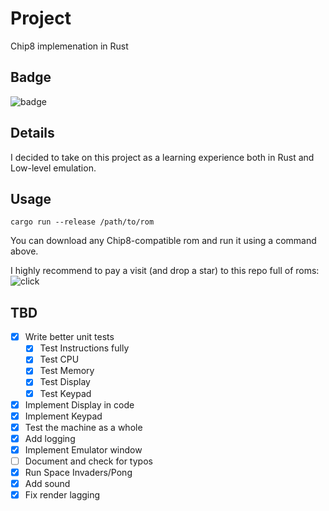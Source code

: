 # Project

Chip8 implemenation in Rust

## Badge

![badge](https://img.shields.io/endpoint?url=https://gist.githubusercontent.com/schukark/f285310eb2aa23028f1ffa5b6a740d14/raw/doc-coverage.json)

## Details

I decided to take on this project as a learning experience both in Rust and Low-level emulation.

## Usage

```shell
cargo run --release /path/to/rom
```

You can download any Chip8-compatible rom and run it using a command above.

I highly recommend to pay a visit (and drop a star) to this repo full of roms:
![click](https://github.com/loktar00/chip8/tree/master/roms)

## TBD

- [x] Write better unit tests
  - [x] Test Instructions fully
  - [x] Test CPU
  - [x] Test Memory
  - [x] Test Display
  - [x] Test Keypad
- [x] Implement Display in code
- [x] Implement Keypad
- [x] Test the machine as a whole
- [x] Add logging
- [x] Implement Emulator window
- [ ] Document and check for typos
- [x] Run Space Invaders/Pong
- [x] Add sound
- [x] Fix render lagging

